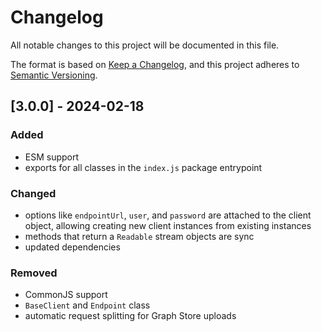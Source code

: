 # Changelog

All notable changes to this project will be documented in this file.

The format is based on [Keep a Changelog](https://keepachangelog.com/en/1.1.0/),
and this project adheres to [Semantic Versioning](https://semver.org/spec/v2.0.0.html).

## [3.0.0] - 2024-02-18

### Added

- ESM support
- exports for all classes in the `index.js` package entrypoint

### Changed

- options like `endpointUrl`, `user`, and `password` are attached to the client object, allowing creating new client
  instances from existing instances
- methods that return a `Readable` stream objects are sync
- updated dependencies

### Removed

- CommonJS support
- `BaseClient` and `Endpoint` class
- automatic request splitting for Graph Store uploads
